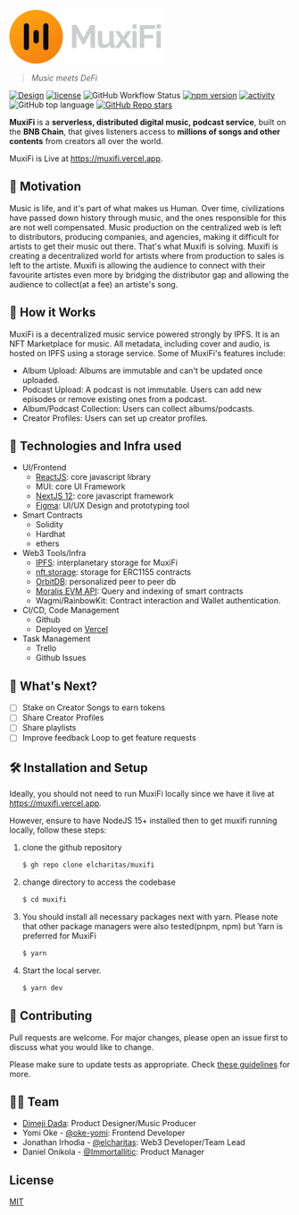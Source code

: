 <p>
    <img src="src/assets/svgs/logo.svg"/>
</p>

> _Music meets DeFi_

[![Design](https://img.shields.io/badge/Figma-Design-yellowgreen)](https://www.figma.com/file/5jx1v8qqNf1JCkvsovka5Z/MuxiFi?node-id=150%3A2998)
[![license](https://img.shields.io/github/license/elcharitas/muxify)](https://github.com/elcharitas/muxify/LICENSE)
![GitHub Workflow Status](https://img.shields.io/github/workflow/status/elcharitas/muxifi/ESLint)
[![npm version](https://img.shields.io/github/status/s/pulls/elcharitas/muxify/5)](https://github.com/elcharitas/muxify/pulls)
[![activity](https://img.shields.io/github/commit-activity/w/elcharitas/muxify)](https://github.com/elcharitas/muxify)
![GitHub top language](https://img.shields.io/github/languages/top/elcharitas/muxifi?color=yellow&label=JavaScript)
[![GitHub Repo stars](https://img.shields.io/github/stars/elcharitas/muxifi?style=social)](.)

**MuxiFi** is a **serverless, distributed digital music, podcast service**, built on the **BNB Chain**,
that gives listeners access to **millions of songs and other contents** from creators all over the world.

MuxiFi is Live at https://muxifi.vercel.app.

## 💪 Motivation

Music is life, and it's part of what makes us Human. Over time, civilizations have passed down history through music, and the ones responsible for this are not well compensated. Music production on the centralized web is left to distributors, producing companies, and agencies, making it difficult for artists to get their music out there. That's what Muxifi is solving. Muxifi is creating a decentralized world for artists where from production to sales is left to the artiste. Muxifi is allowing the audience to connect with their favourite artistes even more by bridging the distributor gap and allowing the audience to collect(at a fee) an artiste's song.


## 🚀 How it Works

MuxiFi is a decentralized music service powered strongly by IPFS. It is an NFT Marketplace for music. All metadata, including cover and audio, is hosted on IPFS using a storage service. Some of MuxiFi's features include:

-   Album Upload: Albums are immutable and can't be updated once uploaded.
-   Podcast Upload: A podcast is not immutable. Users can add new episodes or remove existing ones from a podcast.
-   Album/Podcast Collection: Users can collect albums/podcasts.
-   Creator Profiles: Users can set up creator profiles.

## 👷 Technologies and Infra used

* UI/Frontend
	* [ReactJS](https://reactjs.org/): core javascript library
	* MUI: core UI Framework
	* [NextJS 12](https://nextjs.org/): core javascript framework
	* [Figma](https://figma.com): UI/UX Design and prototyping tool
* Smart Contracts
	* Solidity
	* Hardhat
	* ethers
* Web3 Tools/Infra
	* [IPFS](https://ipfs.tech): interplanetary storage for MuxiFi
	* [nft.storage](https://nft.storage): storage for ERC1155 contracts
	* [OrbitDB](https://github.com/orbitdb/orbit-db): personalized peer to peer db
	* [Moralis EVM API](https://moralis.io): Query and indexing of smart contracts
	* Wagmi/RainbowKit: Contract interaction and Wallet authentication.
* CI/CD, Code Management
	* Github
	* Deployed on [Vercel](https://vercel.com)
* Task Management
	* Trello
	* Github Issues

## 🎊 What's Next?

- [ ] Stake on Creator Songs to earn tokens
- [ ] Share Creator Profiles
- [ ] Share playlists
- [ ] Improve feedback Loop to get feature requests

## 🛠️ Installation and Setup

Ideally, you should not need to run MuxiFi locally since we have it live at https://muxifi.vercel.app.

However, ensure to have NodeJS 15+ installed then to get muxifi running locally, follow these steps:

1. clone the github repository
    ```sh
    $ gh repo clone elcharitas/muxifi
    ```
2. change directory to access the codebase
    ```sh
    $ cd muxifi
    ```
3. You should install all necessary packages next with yarn. Please note that other package managers were also tested(pnpm, npm) but Yarn is preferred for MuxiFi
    ```sh
    $ yarn
    ```
4. Start the local server.
    ```sh
    $ yarn dev
    ```

## 📂 Contributing

Pull requests are welcome. For major changes, please open an issue first to discuss what you would like to change.

Please make sure to update tests as appropriate. Check [these guidelines](./CONTRIBUTING.md) for more.

## 🧑🏻 Team
-   [Dimeji Dada][0]: Product Designer/Music Producer
-   Yomi Oke - [@oke-yomi][1]: Frontend Developer
-   Jonathan Irhodia - [@elcharitas][3]: Web3 Developer/Team Lead
-   Daniel Onikola - [@Immortallitic][2]: Product Manager

## License

[MIT](./LICENSE)

[0]: https://www.linkedin.com/in/dadaoladimeji/
[1]: https://github.com/oke-yomi
[2]: https://github.com/Immortallitic
[3]: https://github.com/elcharitas